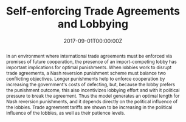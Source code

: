 ---
abstract: "In an environment where international trade agreements must be enforced via promises of future cooperation, the presence of an import-competing lobby has important implications for optimal punishments. When lobbies work to disrupt trade agreements, a Nash reversion punishment scheme must balance two conflicting objectives. Longer punishments help to enforce cooperation by increasing the government's costs of defecting, but, because the lobby prefers the punishment outcome, this also incentivizes lobbying effort and with it political pressure to break the agreement. Thus the model generates an optimal length for Nash reversion punishments, and it depends directly on the political influence of the lobbies. Trade agreement tariffs are shown to be increasing in the political influence of the lobbies, as well as their patience levels."
author_notes:
- 
authors:
- admin
date: "2017-09-01T00:00:00Z"
doi: "https://doi.org/10.1016/j.jinteco.2017.07.001"
featured: false
projects: []
publication: '*Journal of International Economics*, 108, pp. 226-242'
publication_short: ""
publication_types:
- "2"
slides: ""
summary: "
<details>
  <summary>Abstract</summary>
  
'In an environment where international trade agreements must be enforced via promises of future cooperation, the presence of an import-competing lobby has important implications for optimal punishments. When lobbies work to disrupt trade agreements, a Nash reversion punishment scheme must balance two conflicting objectives. Longer punishments help to enforce cooperation by increasing the government's costs of defecting, but, because the lobby prefers the punishment outcome, this also incentivizes lobbying effort and with it political pressure to break the agreement. Thus the model generates an optimal length for Nash reversion punishments, and it depends directly on the political influence of the lobbies. Trade agreement tariffs are shown to be increasing in the political influence of the lobbies, as well as their patience levels.'
</details>"
title: "Self-enforcing Trade Agreements and Lobbying"
tags:
- Trade Policy
- Repeate games
- Lobbying
- Protection
- Political Economy
url_code: ""
url_dataset: ""
url_pdf: ""
url_poster: ""
url_project: ""
url_slides: ""
url_source: ""
url_video: ""
links:
- name: Working paper
  url: 'uploads/selfEnforcing.pdf'
- name: Published version
  url: 'https://www.sciencedirect.com/science/article/abs/pii/S0022199617300740?via%3Dihub'
---